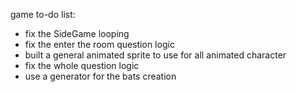 game to-do list:
- fix the SideGame looping
- fix the enter the room question logic
- built a general animated sprite to use for all animated character
- fix the whole question logic
- use a generator for the bats creation
